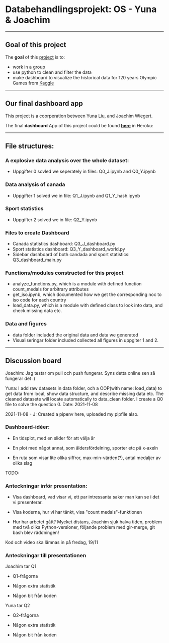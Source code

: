 
# Databehandlingsprojekt: OS - Yuna & Joachim

---
## Goal of this project

The **goal** of this [project][projectlink] is to:
- work in a group
- use python to clean and filter the data
- make dashboard to visualize the historical data 
for 120 years Olympic Games from [Kaggle][kagglelink]

[projectlink]: https://github.com/yuna-liu/Databehandling-OS-Yuna-Joachim/blob/main/Projekt_OS.pdf

[kagglelink]: https://www.kaggle.com/heesoo37/120-years-of-olympic-history-athletes-and-results

---

## Our final dashboard app
This project is a coorperation between Yuna Liu, and Joachim Wiegert.

The final **dashboard** App of this project could be found **[here][dashboardlink]** in Heroku:

[dashboardlink]: https://dashboard-yuna-joachim.herokuapp.com/

---

## File structures:

### A explosive data analysis over the whole dataset:
- Uppgifter 0 sovled we seperately in files: Q0_J.ipynb and Q0_Y.ipynb

### Data analysis of canada
- Uppgifter 1 solved we in file: Q1_J.ipynb and Q1_Y_hash.ipynb

### Sport statistics
- Uppgifter 2 solved we in file: Q2_Y.ipynb

### Files to create Dashboard
- Canada statistics dashboard: Q3_J_dashboard.py
- Sport statistics dashboard: Q3_Y_dashboard_world.py
- Sidebar dashboard of both candada and sport statistics: Q3_dashboard_main.py

### Functions/modules constructed for this project
- analyze_functions.py, which is a module with defined function count_medals for arbitrary attributes
- get_iso.ipynb, which documented how we get the corresponding noc to iso code for each country
- load_data.py, which is a module with defined class to look into data, and check missing data etc.

### Data and figures
- data folder included the original data and data we generated
- Visualiseringar folder included collected all figures in uppgiter 1 and 2.


---
## Discussion board

Joachim: Jag testar om pull och push fungerar. Syns detta online sen så fungerar det :)

Yuna: I add raw datasets in data folder, och a OOP(with name: load_data) to get data from local, show data structure, and describe missing data etc. The cleaned datasete will locate automatically to data_clean folder. I create a Q0 file to solve the question 0. Date: 2021-11-08

2021-11-08 - J: Created a pipenv here, uploaded my pipfile also.

### Dashboard-idéer:

- En tidsplot, med en slider för att välja år

- En plot med något annat, som åldersfördelning, sporter etc på x-axeln

- En ruta som visar lite olika siffror, max-min-värden(?), antal medaljer av olika slag

TODO:

### Anteckningar inför presentation:

- Visa dashboard, vad visar vi, ett par intressanta saker man kan se i det vi presenterar.

- Visa koderna, hur vi har tänkt, visa "count medals"-funktionen

- Hur har arbetet gått? Mycket distans, Joachim sjuk halva tiden, problem med två olika Python-versioner, följande problem med gir-merge, git bash blev räddningen!

Kod och video ska lämnas in på fredag, 19/11

### Anteckningar till presentationen

Joachim tar Q1

- Q1-frågorna

- Någon extra statistik

- Någon bit från koden

Yuna tar Q2

- Q2-frågorna

- Någon extra statistik

- Någon bit från koden







